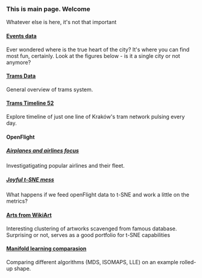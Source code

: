 ### This is main page. Welcome

Whatever else is here, it's not that important

#### [Events data](cracowEvents.html)

Ever wondered where is the true heart of the city? It's where you can find most fun, certainly.
Look at the figures below - is it a single city or not anymore?


#### [Trams Data](trams.html)

General overview of trams system. 

#### [Trams Timeline 52](tramsLine.html)

Explore timeline of just one line of Kraków's tram network pulsing every day. 

#### OpenFlight

##### [Airplanes and airlines focus](openFlight.html)

Investigatigating popular airlines and their fleet.

##### [Joyful t-SNE mess](openTSNE.html)

What happens if we feed openFlight data to t-SNE and work a little on the metrics?

#### [Arts from WikiArt](arts.html)

Interesting clustering of artworks scavenged from famous database. Surprising or not, serves as a good
portfolio for t-SNE capabilities


#### [Manifold learning comparasion](manifold.html)

Comparing different algorithms (MDS, ISOMAPS, LLE) on an example rolled-up shape. 